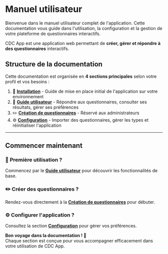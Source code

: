 # Manuel utilisateur

Bienvenue dans le manuel utilisateur complet de l'application. Cette documentation vous guide dans l'utilisation, la configuration et la gestion de votre plateforme de questionnaires interactifs.

CDC App est une application web permettant de **créer, gérer et répondre à des questionnaires** interactifs.

## Structure de la documentation

Cette documentation est organisée en **4 sections principales** selon votre profil et vos besoins :

1. 🚀 **[Installation](install.md)** - Guide de mise en place initial de l'application sur votre environnement
2. 👤 **[Guide utilisateur](utilisation/index.md)** - Répondre aux questionnaires, consulter ses résultats, gérer ses préférences
3. ✏️ **[Création de questionnaires](creation-questionnaires/index.md)** - Réservé aux administrateurs
4. ⚙️ **[Configuration](configuration/index.md)** - Importer des questionnaires, gérer les types et réinitialiser l'application

---

## Commencer maintenant

### 🚀 **Première utilisation ?**
Commencez par le **[Guide utilisateur](utilisation/index.md)** pour découvrir les fonctionnalités de base.

### ✏️ **Créer des questionnaires ?**
Rendez-vous directement à la **[Création de questionnaires](creation-questionnaires/index.md)** pour débuter.

### ⚙️ **Configurer l'application ?**
Consultez la section **[Configuration](configuration/index.md)** pour gérer vos préférences.

**Bon voyage dans la documentation ! 📖**  
Chaque section est conçue pour vous accompagner efficacement dans votre utilisation de CDC App.